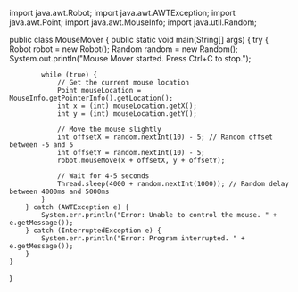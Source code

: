 import java.awt.Robot;
import java.awt.AWTException;
import java.awt.Point;
import java.awt.MouseInfo;
import java.util.Random;

public class MouseMover {
    public static void main(String[] args) {
        try {
            Robot robot = new Robot();
            Random random = new Random();
            System.out.println("Mouse Mover started. Press Ctrl+C to stop.");
            
            while (true) {
                // Get the current mouse location
                Point mouseLocation = MouseInfo.getPointerInfo().getLocation();
                int x = (int) mouseLocation.getX();
                int y = (int) mouseLocation.getY();
                
                // Move the mouse slightly
                int offsetX = random.nextInt(10) - 5; // Random offset between -5 and 5
                int offsetY = random.nextInt(10) - 5;
                robot.mouseMove(x + offsetX, y + offsetY);
                
                // Wait for 4-5 seconds
                Thread.sleep(4000 + random.nextInt(1000)); // Random delay between 4000ms and 5000ms
            }
        } catch (AWTException e) {
            System.err.println("Error: Unable to control the mouse. " + e.getMessage());
        } catch (InterruptedException e) {
            System.err.println("Error: Program interrupted. " + e.getMessage());
        }
    }
}